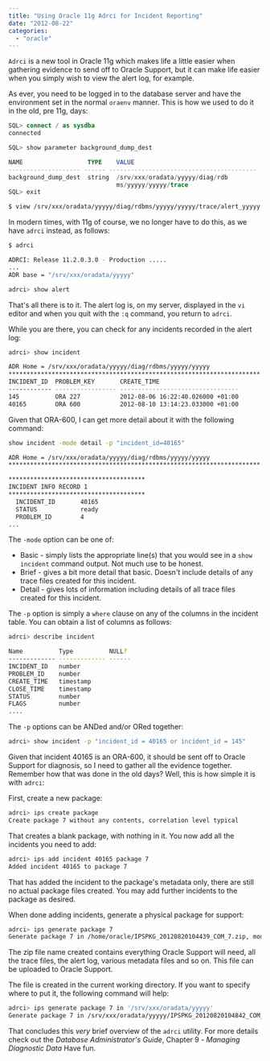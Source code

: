 ```yaml
---
title: "Using Oracle 11g Adrci for Incident Reporting"
date: "2012-08-22"
categories: 
  - "oracle"
---
```


`Adrci` is a new tool in Oracle 11g which makes life a little easier when gathering evidence to send off to Oracle Support, but it can make life easier when you simply wish to view the alert log, for example.

As ever, you need to be logged in to the database server and have the environment set in the normal `oraenv` manner. This is how we used to do it in the old, pre 11g, days:

```sql
SQL> connect / as sysdba
connected

SQL> show parameter background_dump_dest

NAME                  TYPE    VALUE
-------------------- ------ -----------------------------------------
background_dump_dest  string  /srv/xxx/oradata/yyyyy/diag/rdb
                              ms/yyyyy/yyyyy/trace
SQL> exit
```

```bash
$ view /srv/xxx/oradata/yyyyy/diag/rdbms/yyyyy/yyyyy/trace/alert_yyyyy.log
```

In modern times, with 11g of course, we no longer have to do this, as we have `adrci` instead, as follows:

```bash
$ adrci

ADRCI: Release 11.2.0.3.0 - Production .....
...
ADR base = "/srv/xxx/oradata/yyyyy"

adrci> show alert
```

That's all there is to it. The alert log is, on my server, displayed in the `vi` editor and when you quit with the `:q` command, you return to `adrci`.

While you are there, you can check for any incidents recorded in the alert log:

```bash
adrci> show incident

ADR Home = /srv/xxx/oradata/yyyyy/diag/rdbms/yyyyy/yyyyy
**********************************************************************
INCIDENT_ID  PROBLEM_KEY       CREATE_TIME
------------ ----------------- ---------------------------------
145          ORA 227           2012-08-06 16:22:40.026000 +01:00
40165        ORA 600           2012-08-10 13:14:23.033000 +01:00
```

Given that ORA-600, I can get more detail about it with the following command:

```bash
show incident -mode detail -p "incident_id=40165"

ADR Home = /srv/xxx/oradata/yyyyy/diag/rdbms/yyyyy/yyyyy
**********************************************************************

**************************************
INCIDENT INFO RECORD 1
**************************************
  INCIDENT_ID       40165
  STATUS            ready
  PROBLEM_ID        4
...
```

The `-mode` option can be one of:

- Basic - simply lists the appropriate line(s) that you would see in a `show incident` command output. Not much use to be honest.
- Brief - gives a bit more detail that basic. Doesn't include details of any trace files created for this incident.
- Detail - gives lots of information including details of all trace files created for this incident.

The `-p` option is simply a `where` clause on any of the columns in the incident table. You can obtain a list of columns as follows:

```bash
adrci> describe incident

Name          Type          NULL?
------------- ------------- ------
INCIDENT_ID   number
PROBLEM_ID    number
CREATE_TIME   timestamp
CLOSE_TIME    timestamp
STATUS        number
FLAGS         number
....
```

The `-p` options can be ANDed and/or ORed together:

```bash
adrci> show incident -p "incident_id = 40165 or incident_id = 145"
```

Given that incident 40165 is an ORA-600, it should be sent off to Oracle Support for diagnosis, so I need to gather all the evidence together. Remember how that was done in the old days? Well, this is how simple it is with `adrci`:

First, create a new package:

```bash
adrci> ips create package
Create package 7 without any contents, correlation level typical
```

That creates a blank package, with nothing in it. You now add all the incidents you need to add:

```bash
adrci> ips add incident 40165 package 7
Added incident 40165 to package 7
```

That has added the incident to the package's metadata only, there are still no actual package files created. You may add further incidents to the package as desired.

When done adding incidents, generate a physical package for support:

```bash
adrci> ips generate package 7
Generate package 7 in /home/oracle/IPSPKG_20120820104439_COM_7.zip, mode complete
```

The zip file name created contains everything Oracle Support will need, all the trace files, the alert log, various metadata files and so on. This file can be uploaded to Oracle Support.

The file is created in the current working directory. If you want to specify where to put it, the following command will help:

```bash
adrci> ips generate package 7 in '/srv/xxx/oradata/yyyyy'
Generate package 7 in /srv/xxx/oradata/yyyyy/IPSPKG_20120820104842_COM_7.zip, mode complete
```

That concludes this _very_ brief overview of the `adrci` utility. For more details check out the _Database Administrator's Guide_, Chapter 9 - _Managing Diagnostic Data_ Have fun.
